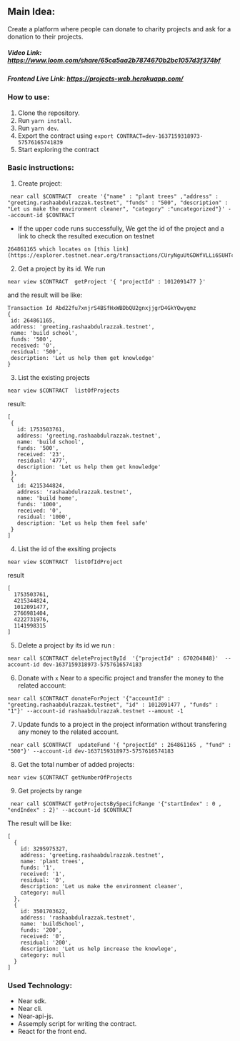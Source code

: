 ## Main Idea:

Create a platform where people can donate to charity projects and ask for a donation to their projects.

##### Video Link: https://www.loom.com/share/65ca5aa2b7874670b2bc1057d3f374bf

##### Frontend Live Link: https://projects-web.herokuapp.com/

### How to use:

1. Clone the repository.
2. Run `yarn install`.
3. Run `yarn dev`.
4. Export the contract using `export CONTRACT=dev-1637159318973-57576165741839`
5. Start exploring the contract

### Basic instructions:

1. Create project:

```
 near call $CONTRACT  create '{"name" : "plant trees" ,"address" : "greeting.rashaabdulrazzak.testnet", "funds" : "500", "description" : "Let us make the environment cleaner", "category" :"uncategorized"}' --account-id $CONTRACT
```

- If the upper code runs successfully, We get the id of the project and a link to check the resulted execution on testnet

```
264861165 which locates on [this link](https://explorer.testnet.near.org/transactions/CUryNguUtGDWfVLLi6SUHTcJiDyxm9YkjbvoQntmT3g1)
```

2.  Get a project by its id. We run

```
near view $CONTRACT  getProject '{ "projectId" : 1012091477 }'

```

and the result will be like:

```
Transaction Id Abd22fu7xnjrS4BSfHxWBDbQU2gnxjjgrD4GkYQwyqmz
{
 id: 264861165,
 address: 'greeting.rashaabdulrazzak.testnet',
 name: 'build school',
 funds: '500',
 received: '0',
 residual: '500',
 description: 'Let us help them get knowledge'
}
```

3.  List the existing projects

```
near view $CONTRACT  listOfProjects

```

result:

```
[
 {
   id: 1753503761,
   address: 'greeting.rashaabdulrazzak.testnet',
   name: 'build school',
   funds: '500',
   received: '23',
   residual: '477',
   description: 'Let us help them get knowledge'
 },
 {
   id: 4215344824,
   address: 'rashaabdulrazzak.testnet',
   name: 'build home',
   funds: '1000',
   received: '0',
   residual: '1000',
   description: 'Let us help them feel safe'
 }
]
```

4.  List the id of the exsiting projects

```
near view $CONTRACT  listOfIdProject

```

result

```
[
  1753503761,
  4215344824,
  1012091477,
  2766981404,
  4222731976,
  1141998315
]
```

5.  Delete a project by its id
    we run :

```
near call $CONTRACT deleteProjectById  '{"projectId" : 670204848}'  --account-id dev-1637159318973-5757616574183
```

6. Donate with `x` Near to a specific project and transfer the money to the related account:

```
near call $CONTRACT donateForPoject '{"accountId" : "greeting.rashaabdulrazzak.testnet", "id" : 1012091477 , "funds" : "1"}' --account-id rashaabdulrazzak.testnet --amount -1
```

7. Update funds to a project in the project information without transfering any money to the related account.

```
 near call $CONTRACT  updateFund '{ "projectId" : 264861165 , "fund" : "500"}' --account-id dev-1637159318973-5757616574183
```

8. Get the total number of added projects:

```
near view $CONTRACT getNumberOfProjects

```

9. Get projects by range

```
 near call $CONTRACT getProjectsBySpecifcRange '{"startIndex" : 0 , "endIndex" : 2}' --account-id $CONTRACT
```

The result will be like:

```
[
  {
    id: 3295975327,
    address: 'greeting.rashaabdulrazzak.testnet',
    name: 'plant trees',
    funds: '1',
    received: '1',
    residual: '0',
    description: 'Let us make the environment cleaner',
    category: null
  },
  {
    id: 3501703622,
    address: 'rashaabdulrazzak.testnet',
    name: 'buildSchool',
    funds: '200',
    received: '0',
    residual: '200',
    description: 'Let us help increase the knowlege',
    category: null
  }
]

```

### Used Technology:

- Near sdk.
- Near cli.
- Near-api-js.
- Assemply script for writing the contract.
- React for the front end.

```

```
